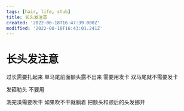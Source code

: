 ```yaml
---
tags: [hair, life, stub]
title: 长头发注意
created: '2022-06-18T16:47:39.000Z'
modified: '2022-08-18T16:43:01.241Z'
---
```


# 长头发注意

过长需要扎起来 单马尾前面额头露不出来 需要用发卡 双马尾就不需要发卡

发箍勒头 不要用

洗完澡需要吹干 如果吹不干就躺着 把额头和颈后的头发挪开
